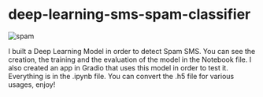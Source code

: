 # deep-learning-sms-spam-classifier

![spam](https://user-images.githubusercontent.com/90797428/174444729-5f85768b-2ca7-43be-af76-6cd113809512.png)

I built a Deep Learning Model in order to detect Spam SMS. You can see the creation, the training and the evaluation of the model in the Notebook file. I also created an app in Gradio that uses this model in order to test it. Everything is in the .ipynb file. You can convert the .h5 file for various usages, enjoy!
